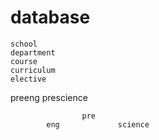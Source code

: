 # database

    school
    department
    course
    curriculum
    elective





preeng
prescience

                    pre
            eng             science
        




